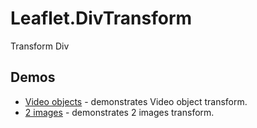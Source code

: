 Leaflet.DivTransform
====================

Transform Div

Demos
------
  * [Video objects](http://OriginalSin.github.io/Leaflet.DivTransform/examples/DivTransform.html) - demonstrates Video object transform.
  * [2 images](http://OriginalSin.github.io/Leaflet.DivTransform/examples/2images.html) - demonstrates 2 images transform.
